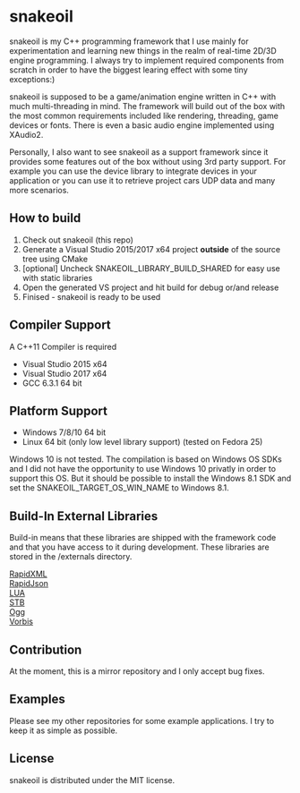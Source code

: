 # snakeoil
snakeoil is my C++ programming framework that I use mainly for experimentation and learning new things in the realm of real-time 2D/3D engine programming. I always try to implement required components from scratch in order to have the biggest learing effect with some tiny exceptions:)

snakeoil is supposed to be a game/animation engine written in C++ with much multi-threading in mind. The framework will build out of the box with the most common requirements included like rendering, threading, game devices or fonts. There is even a basic audio engine implemented using XAudio2.

Personally, I also want to see snakeoil as a support framework since it provides some features out of the box without using 3rd party support. For example you can use the device library to integrate devices in your application or you can use it to retrieve project cars UDP data and many more scenarios.

## How to build

1. Check out snakeoil (this repo)
2. Generate a Visual Studio 2015/2017 x64 project **outside** of the source tree using CMake  
3. [optional] Uncheck SNAKEOIL_LIBRARY_BUILD_SHARED for easy use with static libraries  
4. Open the generated VS project and hit build for debug or/and release  
5. Finised - snakeoil is ready to be used

## Compiler Support

A C++11 Compiler is required

- Visual Studio 2015 x64
- Visual Studio 2017 x64
- GCC 6.3.1 64 bit

## Platform Support

- Windows 7/8/10 64 bit
- Linux 64 bit (only low level library support) (tested on Fedora 25)  

Windows 10 is not tested. The compilation is based on Windows OS SDKs and I did not have the opportunity to use Windows 10 privatly in order to support this OS. But it should be possible to install the Windows 8.1 SDK and set the SNAKEOIL_TARGET_OS_WIN_NAME to Windows 8.1.

## Build-In External Libraries

Build-in means that these libraries are shipped with the framework code and that you have access to it during development. These libraries are stored in the /externals directory.

[RapidXML](http://rapidxml.sourceforge.net/)  
[RapidJson](http://rapidjson.org/)  
[LUA](https://www.lua.org/)  
[STB](https://github.com/nothings/stb)  
[Ogg](https://www.xiph.org/ogg/)  
[Vorbis](https://xiph.org/vorbis/)  

## Contribution

At the moment, this is a mirror repository and I only accept bug fixes.

## Examples

Please see my other repositories for some example applications. I try to keep it as simple as possible.

## License

snakeoil is distributed under the MIT license.